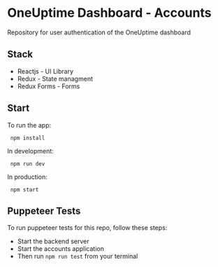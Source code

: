 # OneUptime Dashboard - Accounts

Repository for user authentication of the OneUptime dashboard

## Stack

-   Reactjs - UI Library
-   Redux - State managment
-   Redux Forms - Forms

## Start

To run the app:

```
 npm install
```

In development:

```
 npm run dev
```

In production:

```
 npm start
```

## Puppeteer Tests

To run puppeteer tests for this repo, follow these steps:

-   Start the backend server
-   Start the accounts application
-   Then run `npm run test` from your terminal
